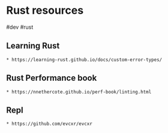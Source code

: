 # Rust resources
#dev
#rust


## Learning Rust

    * https://learning-rust.github.io/docs/custom-error-types/


## Rust Performance book


    * https://nnethercote.github.io/perf-book/linting.html


## Repl


    * https://github.com/evcxr/evcxr
